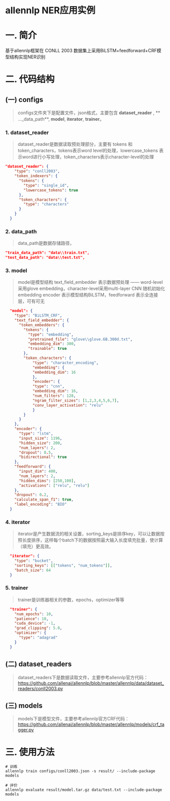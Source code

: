 allennlp NER应用实例
===================

# 一. 简介

基于allennlp框架在 CONLL 2003 数据集上采用BiLSTM+feedforward+CRF模型结构实现NER识别

# 二. 代码结构

## (一) configs

> configs文件夹下是配置文件，json格式，主要包含 **dataset_reader** , ** ..._data_path**, **model**, **iterator**, **trainer**。

### 1. dataset_reader

> dataset_reader是数据读取预处理部分，主要有 tokens 和 token_characters，tokens表示word level的处理，lowercase_tokens 表示word进行小写处理，token_characters表示character-level的处理

```json
"dataset_reader": {
    "type": "conll2003",
    "token_indexers": {
      "tokens": {
        "type": "single_id",
        "lowercase_tokens": true
      },
      "token_characters": {
        "type": "characters"
      }
    }
  }
```

### 2. data_path

> data_path是数据存储路径，

```json
"train_data_path": "data\\train.txt",
"test_data_path": "data\\test.txt",
```

### 3. model

> model是模型结构
text_field_embedder 表示数据预处理 —— word-level采用glove embedding，character-level采用multi-layer CNN 随机初始化embedding
encoder 表示模型结构BiLSTM，feedforward 表示全连接层，可有可无

```json
  "model": {
    "type": "BiLSTM_CRF",
    "text_field_embedder": {
      "token_embedders": {
        "tokens": {
          "type": "embedding",
          "pretrained_file": "glove\\glove.6B.300d.txt",
          "embedding_dim": 300,
          "trainable": true
        },
        "token_characters": {
            "type": "character_encoding",
            "embedding": {
            "embedding_dim": 16
            },
            "encoder": {
            "type": "cnn",
            "embedding_dim": 16,
            "num_filters": 128,
            "ngram_filter_sizes": [1,2,3,4,5,6,7],
            "conv_layer_activation": "relu"
            }
        }
      }
    },
    "encoder": {
      "type": "lstm",
      "input_size": 1196,
      "hidden_size": 200,
      "num_layers": 2,
      "dropout": 0.5,
      "bidirectional": true
    },
    "feedforward": {
      "input_dim": 400,
      "num_layers": 2,
      "hidden_dims": [250,100],
      "activations": ["relu", "relu"]
    },
    "dropout": 0.2,
    "calculate_span_f1": true,
    "label_encoding": "BIO"
  }
```

### 4. iterator

> iterator是产生数据流的相关设置，sorting_keys是排序key，可以让数据按照长度排序，这样每个batch下的数据按照最大输入长度填充批量，使计算（填充）更高效。
```json
  "iterator": {
    "type": "bucket",
    "sorting_keys": [["tokens", "num_tokens"]],
    "batch_size": 64
  }
```

### 5. trainer

> trainer是训练器相关的参数，epochs，optimizer等等

```json
  "trainer": {
    "num_epochs": 10,
    "patience": 10,
    "cuda_device": -1,
    "grad_clipping": 5.0,
    "optimizer": {
      "type": "adagrad"
    }
  }
```

## (二) dataset_readers

> dataset_readers下是数据读取文件，主要参考allennlp官方代码：https://github.com/allenai/allennlp/blob/master/allennlp/data/dataset_readers/conll2003.py

## (三) models

> models下是模型文件，主要参考allennlp官方CRF代码：https://github.com/allenai/allennlp/blob/master/allennlp/models/crf_tagger.py

# 三. 使用方法

```shell
# 训练
allennlp train configs/conll2003.json -s result/ --include-package models

# 评价
allennlp evaluate result/model.tar.gz data/test.txt --include-package models
```

